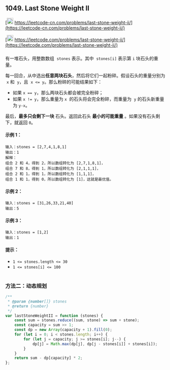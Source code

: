 ## 1049. Last Stone Weight II

[<img src="https://static.leetcode-cn.com/cn-mono-assets/production/assets/logo-dark-cn.c42314a8.svg" height="20" /> https://leetcode-cn.com/problems/last-stone-weight-ii/](https://leetcode-cn.com/problems/last-stone-weight-ii/)

[<img src="https://assets.leetcode.com/static_assets/public/webpack_bundles/images/logo-dark.e99485d9b.svg" height="20"/> https://leetcode.com/problems/last-stone-weight-ii/](https://leetcode.com/problems/last-stone-weight-ii/)

###

有一堆石头，用整数数组  `stones` 表示。其中  `stones[i]` 表示第 `i` 块石头的重量。

每一回合，从中选出**任意两块石头**，然后将它们一起粉碎。假设石头的重量分别为  `x` 和  `y`，且  `x <= y`。那么粉碎的可能结果如下：

-   如果 `x == y`，那么两块石头都会被完全粉碎；
-   如果 `x != y`，那么重量为 `x`  的石头将会完全粉碎，而重量为  `y` 的石头新重量为 `y-x`。

最后，**最多只会剩下一块** 石头。返回此石头 **最小的可能重量** 。如果没有石头剩下，就返回 `0`。

#### 示例 1：

```
输入：stones = [2,7,4,1,8,1]
输出：1
解释：
组合 2 和 4，得到 2，所以数组转化为 [2,7,1,8,1]，
组合 7 和 8，得到 1，所以数组转化为 [2,1,1,1]，
组合 2 和 1，得到 1，所以数组转化为 [1,1,1]，
组合 1 和 1，得到 0，所以数组转化为 [1]，这就是最优值。
```

#### 示例 2：

```
输入：stones = [31,26,33,21,40]
输出：5
```

#### 示例 3：

```
输入：stones = [1,2]
输出：1
```

#### 提示：

-   `1 <= stones.length <= 30`
-   `1 <= stones[i] <= 100`

#

### 方法二：动态规划

```js
/**
 * @param {number[]} stones
 * @return {number}
 */
var lastStoneWeightII = function (stones) {
    const sum = stones.reduce((sum, stone) => sum + stone);
    const capacity = sum >> 1;
    const dp = new Array(capacity + 1).fill(0);
    for (let i = 0; i < stones.length; i++) {
        for (let j = capacity; j >= stones[i]; j--) {
            dp[j] = Math.max(dp[j], dp[j - stones[i]] + stones[i]);
        }
    }
    return sum - dp[capacity] * 2;
};
```

